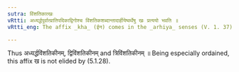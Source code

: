 ```yaml
---
sutra: विंशतिकात्खः
vRtti: अध्यर्द्धपूर्वात्प्रातिपदिकाद्विगोश्च विंशतिकशब्दान्तादार्हीयेष्वर्थेषु खः प्रत्ययो भवति ॥
vRtti_eng: The affix _kha_ (ईन) comes in the _arhiya_ senses (V. 1. 37) – (V. 1. 63) after the word _vinsatika_, when preceded by the word _adhyarddha_ or a Numeral, occasioning a _Dvigu_.

---
```

Thus अध्यर्द्धविंशतिकीनम्, द्विविंशतिकीनम् and त्रिविंशतिकीनम् ॥ Being especially ordained, this affix ख is not elided by (5.1.28).
